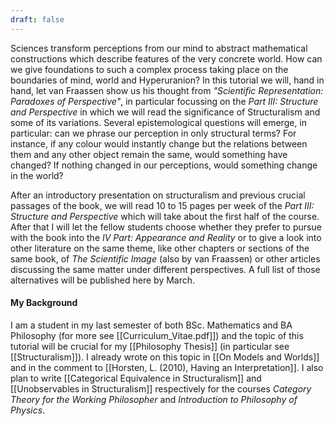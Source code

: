 ```yaml
---
draft: false
---
```

Sciences transform perceptions from our mind to abstract mathematical constructions which describe features of the very concrete world. How can we give foundations to such a complex process taking place on the boundaries of mind, world and Hyperuranion? In this tutorial we will, hand in hand, let van Fraassen show us his thought from _"Scientific Representation: Paradoxes of Perspective"_, in particular focussing on the _Part III: Structure and Perspective_ in which we will read the significance of Structuralism and some of its variations. Several epistemological questions will emerge, in particular: can we phrase our perception in only structural terms? For instance, if any colour would instantly change but the relations between them and any other object remain the same, would something have changed? If nothing changed in our perceptions, would something change in the world?

After an introductory presentation on structuralism and previous crucial passages of the book, we will read 10 to 15 pages per week of the _Part III: Structure and Perspective_ which will take about the first half of the course. After that I will let the fellow students choose whether they prefer to pursue with the book into the _IV Part: Appearance and Reality_ or to give a look into other literature on the same theme, like other chapters or sections of the same book, of _The Scientific Image_ (also by van Fraassen) or other articles discussing the same matter under different perspectives. A full list of those alternatives will be published here by March.

#### My Background
I am a student in my last semester of both BSc. Mathematics and BA Philosophy (for more see [[Curriculum_Vitae.pdf]]) and the topic of this tutorial will be crucial for my [[Philosophy Thesis]] (in particular see [[Structuralism]]). I already wrote on this topic in [[On Models and Worlds]] and in the comment to [[Horsten, L. (2010), Having an Interpretation]]. I also plan to write [[Categorical Equivalence in Structuralism]] and [[Unobservables in Structuralism]] respectively for the courses _Category Theory for the Working Philosopher_ and _Introduction to Philosophy of Physics_.